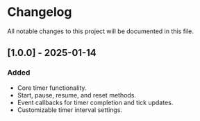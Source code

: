 # Changelog

All notable changes to this project will be documented in this file.

## [1.0.0] - 2025-01-14
### Added
- Core timer functionality.
- Start, pause, resume, and reset methods.
- Event callbacks for timer completion and tick updates.
- Customizable timer interval settings.
